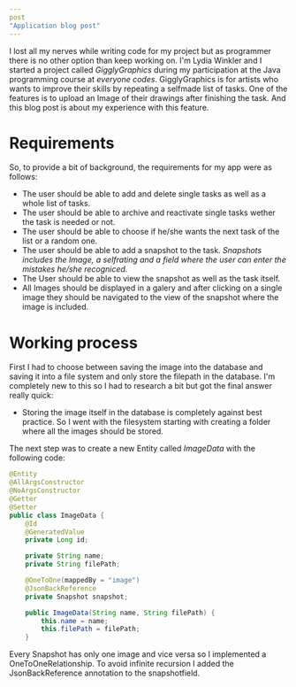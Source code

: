 ```yaml
---
post
"Application blog post"
---
```

I lost all my nerves while writing code for my project but as programmer there is no other option than keep working on.
I'm Lydia Winkler and I started a project called *GigglyGraphics* during my participation at the Java programming course at *everyone codes*. GigglyGraphics is for artists who wants to improve their skills by repeating a selfmade list of tasks. One of the features is to upload an Image of their drawings after finishing the task. And this blog post is about my experience with this feature.

# Requirements

So, to provide a bit of background, the requirements for my app were as follows:
- The user should be able to add and delete single tasks as well as a whole list of tasks.
- The user should be able to archive and reactivate single tasks wether the task is needed or not.
- The user should be able to choose if he/she wants the next task of the list or a random one.
- The user should be able to add a snapshot to the task.
    *Snapshots includes the Image, a selfrating and a field where the user can enter the mistakes he/she recogniced.*
- The User should be able to view the snapshot as well as the task itself.
- All Images should be displayed in a galery and after clicking on a single image they should be navigated to the view of the snapshot where the image is included.

# Working process

First I had to choose between saving the image into the database and saving it into a file system and only store the filepath in the database.
I'm completely new to this so I had to research a bit but got the final answer really quick:
- Storing the image itself in the database is completely against best practice.
So I went with the filesystem starting with creating a folder where all the images should be stored.

The next step was to create a new Entity called *ImageData* with the following code:
```java
@Entity
@AllArgsConstructor
@NoArgsConstructor
@Getter
@Setter
public class ImageData {
    @Id
    @GeneratedValue
    private Long id;

    private String name;
    private String filePath;

    @OneToOne(mappedBy = "image")
    @JsonBackReference
    private Snapshot snapshot;

    public ImageData(String name, String filePath) {
        this.name = name;
        this.filePath = filePath;
    }
```

Every Snapshot has only one image and vice versa so I implemented a OneToOneRelationship. To avoid infinite recursion I added the JsonBackReference annotation to the snapshotfield.


